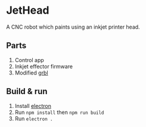 # JetHead

A CNC robot which paints using an inkjet printer head.

## Parts

1. Control app
2. Inkjet effector firmware
3. Modified [grbl](https://github.com/grbl/grbl)

## Build & run

1. Install [electron](https://github.com/electron/electron)
2. Run `npm install` then `npm run build`
3. Run `electron .`


